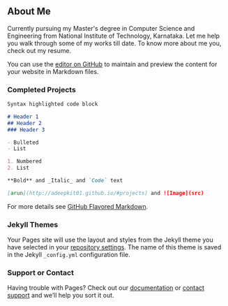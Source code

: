 ## About Me

Currently pursuing my Master's degree in Computer Science and Engineering from National Institute of Technology, Karnataka. Let me help you walk through some of my works till date. To know more about me you, check out my resume.
 
You can use the [editor on GitHub](https://github.com/suraj-ravi93/suraj_ravi93.github.io/edit/master/README.md) to maintain and preview the content for your website in Markdown files.


### Completed Projects



```markdown
Syntax highlighted code block

# Header 1
## Header 2
### Header 3

- Bulleted
- List

1. Numbered
2. List

**Bold** and _Italic_ and `Code` text

[arun](http://adeepkit01.github.io/#projects) and ![Image](src)
```

For more details see [GitHub Flavored Markdown](https://guides.github.com/features/mastering-markdown/).

### Jekyll Themes

Your Pages site will use the layout and styles from the Jekyll theme you have selected in your [repository settings](https://github.com/suraj-ravi93/suraj_ravi93.github.io/settings). The name of this theme is saved in the Jekyll `_config.yml` configuration file.

### Support or Contact

Having trouble with Pages? Check out our [documentation](https://help.github.com/categories/github-pages-basics/) or [contact support](https://github.com/contact) and we’ll help you sort it out.
